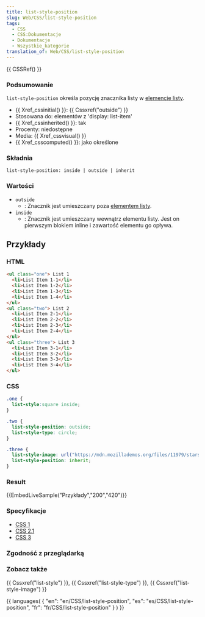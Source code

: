 ```yaml
---
title: list-style-position
slug: Web/CSS/list-style-position
tags:
  - CSS
  - CSS:Dokumentacje
  - Dokumentacje
  - Wszystkie_kategorie
translation_of: Web/CSS/list-style-position
---
```

{{ CSSRef() }}

### Podsumowanie

`list-style-position` określa pozycję znacznika listy w [elemencie listy](pl/HTML/Element/li).

- {{ Xref_cssinitial() }}: {{ Cssxref("outside") }}
- Stosowana do: elementów z 'display: list-item'
- {{ Xref_cssinherited() }}: tak
- Procenty: niedostępne
- Media: {{ Xref_cssvisual() }}
- {{ Xref_csscomputed() }}: jako określone

### Składnia

    list-style-position: inside | outside | inherit

### Wartości

- `outside`
  - : Znacznik jest umieszczany poza [elementem listy](pl/HTML/Element/li).
- `inside`
  - : Znacznik jest umieszczany wewnątrz elementu listy. Jest on pierwszym blokiem inline i zawartość elementu go opływa.

## Przykłady

### HTML

```html
<ul class="one"> List 1
  <li>List Item 1-1</li>
  <li>List Item 1-2</li>
  <li>List Item 1-3</li>
  <li>List Item 1-4</li>
</ul>
<ul class="two"> List 2
  <li>List Item 2-1</li>
  <li>List Item 2-2</li>
  <li>List Item 2-3</li>
  <li>List Item 2-4</li>
</ul>
<ul class="three"> List 3
  <li>List Item 3-1</li>
  <li>List Item 3-2</li>
  <li>List Item 3-3</li>
  <li>List Item 3-4</li>
</ul>
```

### CSS

```css
.one {
  list-style:square inside;
}

.two {
  list-style-position: outside;
  list-style-type: circle;
}

.three {
  list-style-image: url("https://mdn.mozillademos.org/files/11979/starsolid.gif");
  list-style-position: inherit;
}
```

### Result

{{EmbedLiveSample("Przykłady","200","420")}}

### Specyfikacje

- [CSS 1](http://www.w3.org/TR/CSS1#list-style-position)
- [CSS 2.1](http://www.w3.org/TR/CSS21/generate.html#propdef-list-style-position)
- [CSS 3](http://www.w3.org/TR/2002/WD-css3-lists-20021107/#list-style-position)

### Zgodność z przeglądarką

### Zobacz także

{{ Cssxref("list-style") }}, {{ Cssxref("list-style-type") }}, {{ Cssxref("list-style-image") }}



{{ languages( { "en": "en/CSS/list-style-position", "es": "es/CSS/list-style-position", "fr": "fr/CSS/list-style-position" } ) }}
